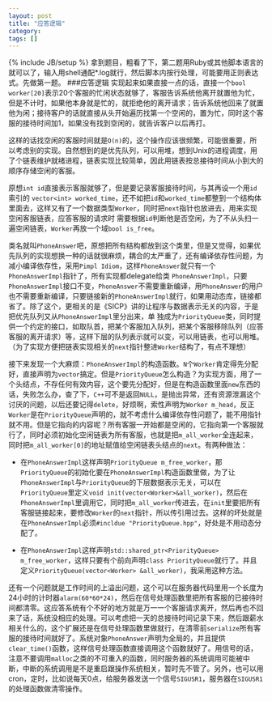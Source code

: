 ```yaml
---
layout: post
title: "应答逻辑"
category: 
tags: []
---
```

{% include JB/setup %}
拿到题目，粗看了下，第二题用Ruby或其他脚本语言的就可以了，输入用shell通配*.log就行，然后脚本内按行处理，可能要用正则表达式。先做第一题。
###应答逻辑
实现起来如果直接一点的话，直接一个`bool worker[20]`表示20个客服的忙闲状态就够了，客服告诉系统他离开就置他为忙，但是不计时，如果他本身就是忙的，就拒绝他的离开请求；告诉系统他回来了就置他为闲；接待客户的话就直接从头开始遍历找第一个空闲的，置为忙，同时这个客服的接待时间加1，如果没有找到空闲的，就告诉客户以后再打。

这样的话找空闲的客服时间就是`O(n)`的，这个操作应该很频繁，可能很重要，所以考虑别的实现。自然想到的是优先队列，可以用堆，想到Unix的进程调度，用了个链表维护就绪进程，链表实现比较简单，因此用链表按总接待时间从小到大的顺序存储空闲的客服。

原想`int id`直接表示客服就够了，但是要记录客服接待时间，与其再设一个用`id`索引的 `vector<int>
worked_time`，还不如把`id`和`worked_time`都整到一个结构体里面去，这样又有了一个数据类型`Worker`，同时把`next`指针也放进去，用来实现空闲客服链表，应答客服的请求时
需要根据`id`判断他是否空闲，为了不从头扫一遍空闲链表，`Worker`再放一个域`bool is_free`。

类名就叫`PhoneAnswer`吧，原想把所有结构都放到这个类里，但是又觉得，如果优先队列的实现想换一种的话就很麻烦，耦合的太严重了，还有编译依存性问题，为减小编译依存性，采用`Pimpl Idiom`，这样`PhoneAnswer`就只有一个`PhoneAnswerImpl`指针了，所有实现都delegate给类
`PhoneAnswerImpl`，只要`PhoneAnswerImpl`接口不变，`PhoneAnswer`不需要重新编译，用`PhoneAnswer`的用户也不需要重新编译，只要链接新的`PhoneAnswerImpl`就行，如果用动态库，链接都省了。除了这个，更相关的是《SICP》讲的让程序与数据表示无关的内容，于是把优先队列又从`PhoneAnswerImpl`里分出来，单
独成为`PriorityQueue`类，同时提供一个约定的接口，如取队首，把某个客服加入队列，把某个客服移除队列（应答客服的离开请求）等，这样下层的队列表示就可以变，可以用链表，也可以用堆。（为了实现方便把链表实现相关的`next`指针整进`Worker`结构了，有点不理想）

接下来发现一个大麻烦：`PhoneAnswerImpl`的构造函数。`N`个`Worker`肯定得先分配好，直接声明为`vector`搞定。但是`PriorityQueue`怎么构造？为实现方面，用了一个头结点，不存任何有效内容，这个要先分配好，但是在构造函数里面`new`东西的话，失败怎么办，查了下，`C++`可不是返回`NULL`，是抛出异常，还有资源泄漏这个讨厌的问题，以后还要记得`delete`，好烦啊，索性声明为`Worker m_head`，反正`Worker`是在`PriorityQueue`声明的，就不考虑什么编译依存性问题了，能不用指针就不用。但是它指向的内容呢？所有客服一开始都是空闲的，它指向第一个客服就行了，同时必须初始化空闲链表为所有客服，也就是把`m_all_worker`全连起来，同时把`m_all_worker[0]`的地址赋值给空闲链表头结点的`next`。有两种做法：

- 在`PhoneAnswerImpl`这样声明`PriorityQueue m_free_worker`，那`PriorityQueue`的初始化要在`PhoneAnswerImpl`构造函数里做，为了让`PhoneAnswerImpl`与`PriorityQueue`的下层数据表示无关，可以在`PriorityQueue`里定义`void init(vector<Worker>&all_worker)`，然后在`PhoneAnswerImpl`里调用它，同时把`m_all_worker`传进去，在`init`里要把所有客服链接起来，要修改`Worker`的`next`指针，所以传引用过去。这样的坏处就是在`PhoneAnswerImpl`必须`#incldue "PriorityQueue.hpp"`，好处是不用动态分配了。

- 在`PhoneAnswerImpl`这样声明`std::shared_ptr<PriorityQueue> m_free_worker`，这样只要有个前向声明`class PriorityQueue`就行了。并且定义`PriorityQueue(vector<Worker> &all_worker)`，我采用这种方法。

还有一个问题就是工作时间的上溢出问题，这个可以在服务器代码里用一个长度为24小时的计时器`alarm(60*60*24)`，然后在信号处理函数里把所有客服的已接待时间都清零。这应答系统有个不好的地方就是万一一个客服请求离开，然后再也不回来了话，系统没相应的处理。可以考虑把一天的总接待时间记录下来，然后跟薪水相关什么的，这个扩展还是在信号处理函数里做就行，在清零前`serialize`所有客服的接待时间就好了。系统对象`PhoneAnswer`声明为全局的，并且提供`clear_time()`函数，这样信号处理函数直接调用这个函数就好了。用信号的话，注意不要调用`malloc`之类的不可重入的函数，同时服务器的系统调用可能被中断，中断的系统调用是不是重启跟操作系统相关，暂时先不管了。另外，也可以用cron，定时，比如说每天0点，给服务器发送一个信号`SIGUSR1`，服务器在`SIGUSR1`的处理函数做清零操作。